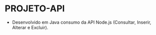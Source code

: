 # PROJETO-API
- Desenvolvido em Java consumo da API Node.js (Consultar, Inserir, Alterar e Excluir).
